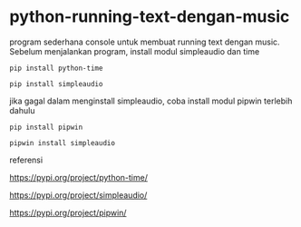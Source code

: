 # python-running-text-dengan-music
program sederhana console untuk membuat running text dengan music.
Sebelum menjalankan program, install modul simpleaudio dan time

`pip install python-time`

`pip install simpleaudio`

jika gagal dalam menginstall simpleaudio, coba install modul pipwin terlebih dahulu

`pip install pipwin`

`pipwin install simpleaudio`

referensi

https://pypi.org/project/python-time/

https://pypi.org/project/simpleaudio/

https://pypi.org/project/pipwin/

